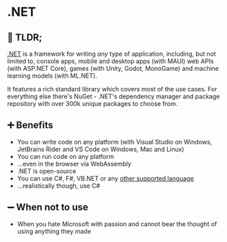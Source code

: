 # .NET

## 👀 TLDR;

[.NET](https://dot.net) is a framework for writing _any_ type of application, including, but not limited to, console apps, mobile and desktop apps (with MAUI) web APIs (with ASP.NET Core), games (with Unity, Godot, MonoGame) and machine learning models (with ML.NET).

It features a rich standard library which covers most of the use cases. For everything else there's NuGet - .NET's dependency manager and package repository with over 300k unique packages to choose from.

## ➕ Benefits

* You can write code on any platform (with Visual Studio on Windows, JetBrains Rider and VS Code on Windows, Mac and Linux)
* You can run code on any platform
* ...even in the browser via WebAssembly
* .NET is open-source
* You can use C#, F#, VB.NET or any [other supported language](https://en.wikipedia.org/wiki/List_of_CLI_languages)
* ...realistically though, use C#

## ➖ When not to use

* When you hate Microsoft with passion and cannot bear the thought of using anything they made
